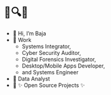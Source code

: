 # 👮🔍✨
- 👋 Hi, I’m Baja
- 👀 Work
  - Systems Integrator,
  - Cyber Security Auditor,
  - Digital Forensics Investigator,
  - Desktop/Mobile Apps Developer,
  - and Systems Engineer
- 🌱 Data Analyst
- 💞️ ✨ Open Source Projects ✨

<!---
maksha/maksha is a ✨ special ✨ repository because its `README.md` (this file) appears on your GitHub profile.
You can click the Preview link to take a look at your changes.
--->
